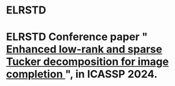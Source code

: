 # ELRSTD
 # ELRSTD Conference paper "<a href="https://GongWenwuu.github.io/mypaper/ELRSTD.pdf"> Enhanced low-rank and sparse Tucker decomposition for image completion </a>", in ICASSP 2024.
